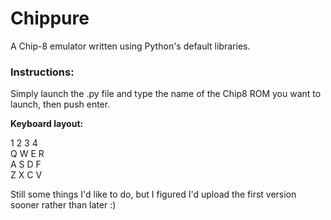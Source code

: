 # Chippure
A Chip-8 emulator written using Python's default libraries.

### Instructions:

Simply launch the .py file and type the name of the Chip8 ROM you want to launch, then push enter.

**Keyboard layout:**

  1 2 3 4\
  Q W E R\
  A S D F\
  Z X C V
  
Still some things I'd like to do, but I figured I'd upload the first version sooner rather than later :)
